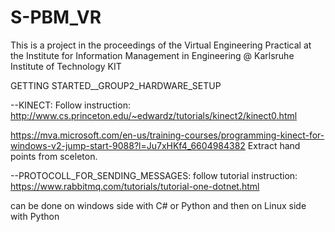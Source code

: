 # S-PBM_VR

This is a project in the proceedings of the Virtual Engineering Practical at the 
Institute for Information Management in Engineering @ Karlsruhe Institute of Technology KIT




GETTING STARTED__GROUP2_HARDWARE_SETUP

--KINECT:
Follow instruction:
http://www.cs.princeton.edu/~edwardz/tutorials/kinect2/kinect0.html

https://mva.microsoft.com/en-us/training-courses/programming-kinect-for-windows-v2-jump-start-9088?l=Ju7xHKf4_6604984382
Extract hand points from sceleton.

--PROTOCOLL_FOR_SENDING_MESSAGES:
follow tutorial instruction:
https://www.rabbitmq.com/tutorials/tutorial-one-dotnet.html

can be done on windows side with C# or Python and then on Linux side with Python



